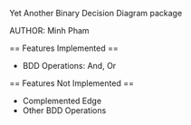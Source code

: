 Yet Another Binary Decision Diagram package

AUTHOR: Minh Pham


== Features Implemented ==
* BDD Operations: And, Or


== Features Not Implemented ==
* Complemented Edge
* Other BDD Operations